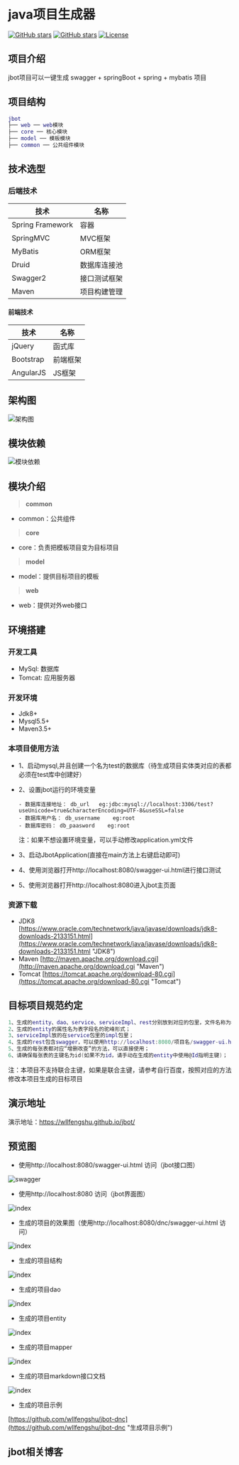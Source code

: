 # java项目生成器

[![GitHub stars](https://img.shields.io/github/stars/wllfengshu/jbot.svg?style=social&label=Stars)](https://github.com/wllfengshu/jbot)
[![GitHub stars](https://img.shields.io/github/stars/wllfengshu/jbot.svg?style=social&label=Fork)](https://github.com/wllfengshu/jbot)
[![License](https://img.shields.io/badge/license-MIT-blue.svg)](LICENSE)

## 项目介绍

jbot项目可以一键生成 swagger + springBoot + spring + mybatis 项目

## 项目结构
```lua
jbot
├── web ── web模块
├── core ── 核心模块
├── model ── 模板模块
├── common ── 公共组件模块
```

## 技术选型

### 后端技术
技术 | 名称
----|------
Spring Framework | 容器  
SpringMVC | MVC框架
MyBatis | ORM框架
Druid | 数据库连接池
Swagger2 | 接口测试框架
Maven | 项目构建管理

#### 前端技术
技术 | 名称 
----|------
jQuery | 函式库
Bootstrap | 前端框架
AngularJS | JS框架

## 架构图

![架构图](https://raw.githubusercontent.com/wllfengshu/image/master/jbot/framework.png)

## 模块依赖

![模块依赖](https://raw.githubusercontent.com/wllfengshu/image/master/jbot/dependent.png)

## 模块介绍

> **common**
- common：公共组件
> **core**
- core：负责把模板项目变为目标项目
> **model**
- model：提供目标项目的模板
> **web**
- web：提供对外web接口

## 环境搭建

### 开发工具
- MySql: 数据库
- Tomcat: 应用服务器

### 开发环境
- Jdk8+
- Mysql5.5+
- Maven3.5+

### 本项目使用方法

- 1、启动mysql,并且创建一个名为test的数据库（待生成项目实体类对应的表都必须在test库中创建好）
- 2、设置jbot运行的环境变量
      
      - 数据库连接地址： db_url   eg:jdbc:mysql://localhost:3306/test?useUnicode=true&characterEncoding=UTF-8&useSSL=false
      - 数据库用户名： db_username    eg:root
      - 数据库密码： db_paasword    eg:root
      
  注：如果不想设置环境变量，可以手动修改application.yml文件
  
- 3、启动JbotApplication(直接在main方法上右键启动即可)
- 4、使用浏览器打开http://localhost:8080/swagger-ui.html进行接口测试
- 5、使用浏览器打开http://localhost:8080进入jbot主页面

### 资源下载
- JDK8 [https://www.oracle.com/technetwork/java/javase/downloads/jdk8-downloads-2133151.html](https://www.oracle.com/technetwork/java/javase/downloads/jdk8-downloads-2133151.html "JDK8")
- Maven [http://maven.apache.org/download.cgi](http://maven.apache.org/download.cgi "Maven")
- Tomcat [https://tomcat.apache.org/download-80.cgi](https://tomcat.apache.org/download-80.cgi "Tomcat")

## 目标项目规范约定
```lua
1、生成的entity、dao、service、serviceImpl、rest分别放到对应的包里，文件名称为表名首字母大写、去掉下划线、驼峰结构；
2、生成的entity的属性名为表字段名的驼峰形式；
3、serviceImpl放的在service包里的impl包里；
4、生成的rest包含swagger，可以使用http://localhost:8080/项目名/swagger-ui.html访问；
5、生成的每张表都对应“增删改查”的方法，可以直接使用；
6、请确保每张表的主键名为id(如果不为id，请手动在生成的entity中使用@Id指明主键)；
```
  注：本项目不支持联合主键，如果是联合主键，请参考自行百度，按照对应的方法修改本项目生成的目标项目
  
## 演示地址

演示地址：https://wllfengshu.github.io/jbot/

## 预览图

- 使用http://localhost:8080/swagger-ui.html 访问（jbot接口图）

![swagger](https://raw.githubusercontent.com/wllfengshu/image/master/jbot/1.1.0/jbotSwagger.jpg)

- 使用http://localhost:8080 访问（jbot界面图）

![index](https://raw.githubusercontent.com/wllfengshu/image/master/jbot/1.0/web.jpg)

- 生成的项目的效果图（使用http://localhost:8080/dnc/swagger-ui.html 访问）

![index](https://raw.githubusercontent.com/wllfengshu/image/master/jbot/1.0/genSwagger.jpg)

- 生成的项目结构

![index](https://raw.githubusercontent.com/wllfengshu/image/master/jbot/1.0/genProject.jpg)

- 生成的项目dao

![index](https://raw.githubusercontent.com/wllfengshu/image/master/jbot/1.0/genDao.jpg)

- 生成的项目entity

![index](https://raw.githubusercontent.com/wllfengshu/image/master/jbot/1.0/genEntity.jpg)

- 生成的项目mapper

![index](https://raw.githubusercontent.com/wllfengshu/image/master/jbot/1.0/genMapper.jpg)

- 生成的项目markdown接口文档

![index](https://raw.githubusercontent.com/wllfengshu/image/master/jbot/1.0/genMarkdown.jpg)

- 生成的项目示例

[https://github.com/wllfengshu/jbot-dnc](https://github.com/wllfengshu/jbot-dnc "生成项目示例")


## jbot相关博客
